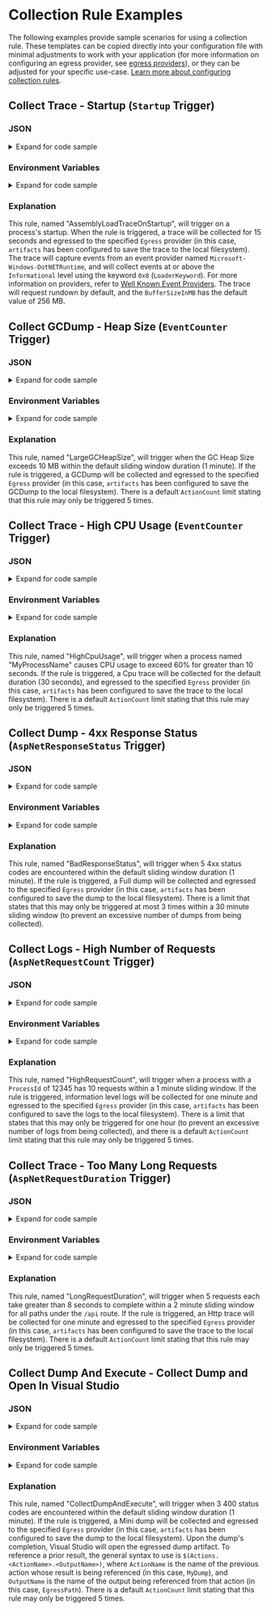 # Collection Rule Examples

The following examples provide sample scenarios for using a collection rule. These templates can be copied directly into your configuration file with minimal adjustments to work with your application (for more information on configuring an egress provider, see [egress providers](./configuration.md#egress-configuration)), or they can be adjusted for your specific use-case. [Learn more about configuring collection rules](collectionrules.md).

## Collect Trace - Startup (`Startup` Trigger)

### JSON
<details>
  <summary>Expand for code sample</summary>

  ```json
  {
    "AssemblyLoadTraceOnStartup": {
      "Trigger": {
        "Type": "Startup"
      },
      "Actions": [
        {
          "Type": "CollectTrace",
          "Settings": {
            "Providers": [{
                "Name": "Microsoft-Windows-DotNETRuntime",
                "EventLevel": "Informational",
                "Keywords": "0x8"
            }],
            "Duration": "00:00:15",
            "Egress": "artifacts"
          }
        }
      ]
    }
  }
  ```
</details>

### Environment Variables

<details>
  <summary>Expand for code sample</summary>
  
  ```bash
  export DotnetMonitor_CollectionRules__AssemblyLoadTraceOnStartup__Trigger__Type="Startup"
  export DotnetMonitor_CollectionRules__AssemblyLoadTraceOnStartup__Actions__0__Type="CollectTrace"
  export DotnetMonitor_CollectionRules__AssemblyLoadTraceOnStartup__Actions__0__Settings__Providers__0__Name="Microsoft-Windows-DotNETRuntime"
  export DotnetMonitor_CollectionRules__AssemblyLoadTraceOnStartup__Actions__0__Settings__Providers__0__EventLevel="Informational"
  export DotnetMonitor_CollectionRules__AssemblyLoadTraceOnStartup__Actions__0__Settings__Providers__0__Keywords="0x8"
  export DotnetMonitor_CollectionRules__AssemblyLoadTraceOnStartup__Actions__0__Settings__Duration="00:00:15"
  export DotnetMonitor_CollectionRules__AssemblyLoadTraceOnStartup__Actions__0__Settings__Egress="artifacts"
  ```
</details>

### Explanation

This rule, named "AssemblyLoadTraceOnStartup", will trigger on a process's startup. When the rule is triggered, a trace will be collected for 15 seconds and egressed to the specified `Egress` provider (in this case, `artifacts` has been configured to save the trace to the local filesystem). The trace will capture events from an event provider named `Microsoft-Windows-DotNETRuntime`, and will collect events at or above the `Informational` level using the keyword `0x8` (`LoaderKeyword`). For more information on providers, refer to [Well Known Event Providers](https://docs.microsoft.com/en-us/dotnet/core/diagnostics/well-known-event-providers). The trace will request rundown by default, and the `BufferSizeInMB` has the default value of 256 MB.

## Collect GCDump - Heap Size (`EventCounter` Trigger)

### JSON
<details>
  <summary>Expand for code sample</summary>

```json
{
  "LargeGCHeapSize": {
    "Trigger": {
      "Type": "EventCounter",
      "Settings": {
        "ProviderName": "System.Runtime",
        "CounterName": "gc-heap-size",
        "GreaterThan": 10
      }
    },
    "Actions": [
      {
        "Type": "CollectGCDump",
        "Settings": {
          "Egress": "artifacts"
        }
      }
    ]
  }
}
```
</details>

### Environment Variables
<details>
  <summary>Expand for code sample</summary>
  
  ```bash
  export DotnetMonitor_CollectionRules__LargeGCHeapSize__Trigger__Type="EventCounter"
  export DotnetMonitor_CollectionRules__LargeGCHeapSize__Trigger__Settings__ProviderName="System.Runtime"
  export DotnetMonitor_CollectionRules__LargeGCHeapSize__Trigger__Settings__CounterName="gc-heap-size"
  export DotnetMonitor_CollectionRules__LargeGCHeapSize__Trigger__Settings__GreaterThan="10"
  export DotnetMonitor_CollectionRules__LargeGCHeapSize__Actions__0__Type="CollectGCDump"
  export DotnetMonitor_CollectionRules__LargeGCHeapSize__Actions__0__Settings__Egress="artifacts"
  ```
</details>

### Explanation

This rule, named "LargeGCHeapSize", will trigger when the GC Heap Size exceeds 10 MB within the default sliding window duration (1 minute). If the rule is triggered, a GCDump will be collected and egressed to the specified `Egress` provider (in this case, `artifacts` has been configured to save the GCDump to the local filesystem). There is a default `ActionCount` limit stating that this rule may only be triggered 5 times.

## Collect Trace - High CPU Usage (`EventCounter` Trigger)

### JSON
<details>
  <summary>Expand for code sample</summary>

```json
{
  "HighCpuUsage": {
    "Trigger": {
      "Type": "EventCounter",
      "Settings": {
        "ProviderName": "System.Runtime",
        "CounterName": "cpu-usage",
        "GreaterThan": 60,
        "SlidingWindowDuration": "00:00:10"
      }
    },
    "Actions": [
      {
        "Type": "CollectTrace",
        "Settings": {
          "Profile": "Cpu",
          "Egress": "artifacts"
        }
      }
    ],
    "Filters": [
      {
        "Key": "ProcessName",
        "Value": "MyProcessName"
      }
    ]
  }
}
```
  
</details>

### Environment Variables
<details>
  <summary>Expand for code sample</summary>
  
  ```bash
  export DotnetMonitor_CollectionRules__HighCpuUsage__Trigger__Type="EventCounter"
  export DotnetMonitor_CollectionRules__HighCpuUsage__Trigger__Settings__ProviderName="System.Runtime"
  export DotnetMonitor_CollectionRules__HighCpuUsage__Trigger__Settings__CounterName="cpu-usage"
  export DotnetMonitor_CollectionRules__HighCpuUsage__Trigger__Settings__GreaterThan="60"
  export DotnetMonitor_CollectionRules__HighCpuUsage__Trigger__Settings__SlidingWindowDuration="00:00:10"
  export DotnetMonitor_CollectionRules__HighCpuUsage__Actions__0__Type="CollectTrace"
  export DotnetMonitor_CollectionRules__HighCpuUsage__Actions__0__Settings__Profile="Cpu"
  export DotnetMonitor_CollectionRules__HighCpuUsage__Actions__0__Settings__Egress="artifacts"
  export DotnetMonitor_CollectionRules__HighCpuUsage__Filters__0__Key="ProcessName"
  export DotnetMonitor_CollectionRules__HighCpuUsage__Filters__0__Value="MyProcessName"
  ```
</details>

### Explanation

This rule, named "HighCpuUsage", will trigger when a process named "MyProcessName" causes CPU usage to exceed 60% for greater than 10 seconds. If the rule is triggered, a Cpu trace will be collected for the default duration (30 seconds), and egressed to the specified `Egress` provider (in this case, `artifacts` has been configured to save the trace to the local filesystem). There is a default `ActionCount` limit stating that this rule may only be triggered 5 times.

## Collect Dump - 4xx Response Status (`AspNetResponseStatus` Trigger)

### JSON
<details>
  <summary>Expand for code sample</summary>

```json
{
  "BadResponseStatus": {
    "Trigger": {
      "Type": "AspNetResponseStatus",
      "Settings": {
        "ResponseCount": 5,
        "StatusCodes": [
          "400-499"
        ]
      }
    },
    "Actions": [
      {
        "Type": "CollectDump",
        "Settings": {
          "Egress": "artifacts",
          "Type": "Full"
        }
      }
    ],
    "Limits": {
      "ActionCount": 3,
      "ActionCountSlidingWindowDuration": "00:30:00"
    }
  }
}
```
  
</details>
  
### Environment Variables
<details>
  <summary>Expand for code sample</summary>
  
  ```bash
  export DotnetMonitor_CollectionRules__BadResponseStatus__Trigger__Type="AspNetResponseStatus"
  export DotnetMonitor_CollectionRules__BadResponseStatus__Trigger__Settings__ResponseCount="5"
  export DotnetMonitor_CollectionRules__BadResponseStatus__Trigger__Settings__StatusCodes__0="400-499"
  export DotnetMonitor_CollectionRules__BadResponseStatus__Actions__0__Type="CollectDump"
  export DotnetMonitor_CollectionRules__BadResponseStatus__Actions__0__Settings__Egress="artifacts"
  export DotnetMonitor_CollectionRules__BadResponseStatus__Actions__0__Settings__Type="Full"
  export DotnetMonitor_CollectionRules__BadResponseStatus__Limits__ActionCount="3"
  export DotnetMonitor_CollectionRules__BadResponseStatus__Limits__ActionCountSlidingWindowDuration="00:30:00"
  ```
  
</details>

### Explanation

This rule, named "BadResponseStatus", will trigger when 5 4xx status codes are encountered within the default sliding window duration (1 minute). If the rule is triggered, a Full dump will be collected and egressed to the specified `Egress` provider (in this case, `artifacts` has been configured to save the dump to the local filesystem). There is a limit that states that this may only be triggered at most 3 times within a 30 minute sliding window (to prevent an excessive number of dumps from being collected).

## Collect Logs - High Number of Requests (`AspNetRequestCount` Trigger)

### JSON
<details>
  <summary>Expand for code sample</summary>

```json
{
  "HighRequestCount": {
    "Filters": [
      {
        "Key": "ProcessId",
        "Value": "12345",
        "MatchType": "Exact"
      }
    ],
    "Trigger": {
      "Type": "AspNetRequestCount",
      "Settings": {
        "RequestCount": 10,
        "SlidingWindowDuration": "00:01:00"
      }
    },
    "Actions": [
      {
        "Type": "CollectLogs",
        "Settings": {
          "Egress": "artifacts",
          "DefaultLevel": "Error",
          "UseAppFilters": false,
          "Duration": "00:01:00"
        }
      }
    ],
    "Limits": {
      "RuleDuration": "01:00:00"
    }
  }
}
```
  
</details>

### Environment Variables
<details>
  <summary>Expand for code sample</summary>
  
  ```bash
  export DotnetMonitor_CollectionRules__HighRequestCount__Filters__0__Key="ProcessId"
  export DotnetMonitor_CollectionRules__HighRequestCount__Filters__0__Value="12345"
  export DotnetMonitor_CollectionRules__HighRequestCount__Filters__0__MatchType="Exact"
  export DotnetMonitor_CollectionRules__HighRequestCount__Trigger__Type="AspNetRequestCount"
  export DotnetMonitor_CollectionRules__HighRequestCount__Trigger__Settings__RequestCount="10"
  export DotnetMonitor_CollectionRules__HighRequestCount__Trigger__Settings__SlidingWindowDuration="00:01:00"
  export DotnetMonitor_CollectionRules__HighRequestCount__Actions__0__Type="CollectLogs"
  export DotnetMonitor_CollectionRules__HighRequestCount__Actions__0__Settings__Egress="artifacts"
  export DotnetMonitor_CollectionRules__HighRequestCount__Actions__0__Settings__DefaultLevel="Error"
  export DotnetMonitor_CollectionRules__HighRequestCount__Actions__0__Settings__UseAppFilters="false"
  export DotnetMonitor_CollectionRules__HighRequestCount__Actions__0__Settings__Duration="00:01:00"
  export DotnetMonitor_CollectionRules__HighRequestCount__Limits__RuleDuration="01:00:00"
  ```
</details>

### Explanation

This rule, named "HighRequestCount", will trigger when a process with a `ProcessId` of 12345 has 10 requests within a 1 minute sliding window. If the rule is triggered, information level logs will be collected for one minute and egressed to the specified `Egress` provider (in this case, `artifacts` has been configured to save the logs to the local filesystem). There is a limit that states that this may only be triggered for one hour (to prevent an excessive number of logs from being collected), and there is a default `ActionCount` limit stating that this rule may only be triggered 5 times.
    
## Collect Trace - Too Many Long Requests (`AspNetRequestDuration` Trigger)

### JSON
<details>
  <summary>Expand for code sample</summary>

```json
{
  "LongRequestDuration": {
    "Trigger": {
      "Type": "AspNetRequestDuration",
      "Settings": {
        "RequestCount": 5,
        "RequestDuration": "00:00:08",
        "SlidingWindowDuration": "00:02:00",
        "IncludePaths": [ "/api/**/*" ]
      }
    },
    "Actions": [
      {
        "Type": "CollectTrace",
        "Settings": {
          "Profile": "Http",
          "Egress": "artifacts",
          "Duration": "00:01:00"
        }
      }
    ]
  }
}
```
  
</details>

### Environment Variables
<details>
  <summary>Expand for code sample</summary>
  
  ```bash
  export DotnetMonitor_CollectionRules__LongRequestDuration__Trigger__Type="AspNetRequestDuration"
  export DotnetMonitor_CollectionRules__LongRequestDuration__Trigger__Settings__RequestCount="5"
  export DotnetMonitor_CollectionRules__LongRequestDuration__Trigger__Settings__RequestDuration="00:00:08"
  export DotnetMonitor_CollectionRules__LongRequestDuration__Trigger__Settings__SlidingWindowDuration="00:02:00"
  export DotnetMonitor_CollectionRules__LongRequestDuration__Trigger__Settings__IncludePaths__0="/api/**/*"
  export DotnetMonitor_CollectionRules__LongRequestDuration__Actions__0__Type="CollectTrace"
  export DotnetMonitor_CollectionRules__LongRequestDuration__Actions__0__Settings__Profile="Http"
  export DotnetMonitor_CollectionRules__LongRequestDuration__Actions__0__Settings__Egress="artifacts"
  export DotnetMonitor_CollectionRules__LongRequestDuration__Actions__0__Settings__Duration="00:01:00"
  ```
  
</details>

### Explanation

This rule, named "LongRequestDuration", will trigger when 5 requests each take greater than 8 seconds to complete within a 2 minute sliding window for all paths under the `/api` route. If the rule is triggered, an Http trace will be collected for one minute and egressed to the specified `Egress` provider (in this case, `artifacts` has been configured to save the trace to the local filesystem). There is a default `ActionCount` limit stating that this rule may only be triggered 5 times.

## Collect Dump And Execute - Collect Dump and Open In Visual Studio

### JSON
<details>
  <summary>Expand for code sample</summary>

```json
{
  "CollectDumpAndExecute": {
    "Trigger": {
      "Type": "AspNetResponseStatus",
      "Settings": {
        "ResponseCount": 3,
        "StatusCodes": [
          "400"
        ]
      }
    },
    "Actions": [
      {
        "Name": "MyDump",
        "Type": "CollectDump",
        "Settings": {
          "Egress": "artifacts",
          "Type": "Mini"
        },
        "WaitForCompletion": true
      },
      {
        "Type": "Execute",
        "Settings": {
          "Path": "C:\\Program Files\\Microsoft Visual Studio\\2022\\Preview\\Common7\\IDE\\devenv.exe",
          "Arguments": "\"$(Actions.MyDump.EgressPath)\""
        }
      }
    ]
  }
}
```
  
</details>

### Environment Variables
<details>
  <summary>Expand for code sample</summary>
  
  ```bash
  export DotnetMonitor_CollectionRules__CollectDumpAndExecute__Trigger__Type="AspNetResponseStatus"
  export DotnetMonitor_CollectionRules__CollectDumpAndExecute__Trigger__Settings__ResponseCount="3"
  export DotnetMonitor_CollectionRules__CollectDumpAndExecute__Trigger__Settings__StatusCodes__0="400"
  export DotnetMonitor_CollectionRules__CollectDumpAndExecute__Actions__0__Name="MyDump"
  export DotnetMonitor_CollectionRules__CollectDumpAndExecute__Actions__0__Type="CollectDump"
  export DotnetMonitor_CollectionRules__CollectDumpAndExecute__Actions__0__Settings__Egress="artifacts"
  export DotnetMonitor_CollectionRules__CollectDumpAndExecute__Actions__0__Settings__Type="Mini"
  export DotnetMonitor_CollectionRules__CollectDumpAndExecute__Actions__0__WaitForCompletion="true"
  export DotnetMonitor_CollectionRules__CollectDumpAndExecute__Actions__1__Type="Execute"
  export DotnetMonitor_CollectionRules__CollectDumpAndExecute__Actions__1__Settings__Path="C:\\Program Files\\Microsoft Visual Studio\\2022\\Preview\\Common7\\IDE\\devenv.exe"
  export DotnetMonitor_CollectionRules__CollectDumpAndExecute__Actions__1__Settings__Arguments="\"$(Actions.MyDump.EgressPath)\""
  ```
  
</details>

### Explanation

This rule, named "CollectDumpAndExecute", will trigger when 3 400 status codes are encountered within the default sliding window duration (1 minute). If the rule is triggered, a Mini dump will be collected and egressed to the specified `Egress` provider (in this case, `artifacts` has been configured to save the dump to the local filesystem). Upon the dump's completion, Visual Studio will open the egressed dump artifact. To reference a prior result, the general syntax to use is `$(Actions.<ActionName>.<OutputName>)`, where `ActionName` is the name of the previous action whose result is being referenced (in this case, `MyDump`), and `OutputName` is the name of the output being referenced from that action (in this case, `EgressPath`). There is a default `ActionCount` limit stating that this rule may only be triggered 5 times.
